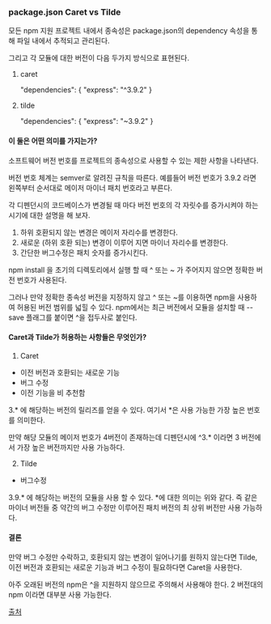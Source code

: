 ### package.json Caret vs Tilde

모든 npm 지원 프로젝트 내에서 종속성은 package.json의 dependency 속성을 통해 파일 내에서 추적되고 관리된다.

그리고 각 모듈에 대한 버전이 다음 두가지 방식으로 표현된다.

1. caret

	"dependencies": {
	  "express": "^3.9.2"
	}
2. tilde

	"dependencies": {
	  "express": "~3.9.2"
	}

#### 이 둘은 어떤 의미를 가지는가?
소프트웨어 버전 번호를 프로젝트의 종속성으로 사용할 수 있는 제한 사항을 나타낸다.

버전 번호 체계는 semver로 알려진 규칙을 따른다. 예를들어 버전 번호가 3.9.2 라면 왼쪽부터 순서대로 메이저 마이너 패치 번호라고 부른다.

각 디펜던시의 코드베이스가 변경될 때 마다 버전 번호의 각 자릿수를 증가시켜야 하는 시기에 대한 설명을 해 보자.

1. 하위 호환되지 않는 변경은 메이저 자리수를 변경한다.
2. 새로운 (하위 호환 되는) 변경이 이루어 지면 마이너 자리수를 변경한다.
3. 간단한 버그수정은 패치 숫자를 증가시킨다.

npm install 을 초기의 디렉토리에서 실행 할 때 ^ 또는 ~ 가 주어지지 않으면 정확한 버전 번호가 사용된다.

그러나 만약 정확한 종속성 버전을 지정하지 않고 ^ 또는 ~를 이용하면 npm을 사용하여 허용된 버전 범위를 넓힐 수 있다. npm에서는 최근 버전에서 모듈을 설치할 때 --save 플래그를 붙이면 ^을 접두사로 붙인다.

#### Caret과 Tilde가 허용하는 사항들은 무엇인가?

1. Caret
- 이전 버전과 호환되는 새로운 기능
- 버그 수정
- 이전 기능을 비 추천함

3.* 에 해당하는 버전의 릴리즈를 얻을 수 있다. 여기서 *은 사용 가능한 가장 높은 번호를 의미한다.

만약 해당 모듈의 메이저 번호가 4버전이 존재하는데 디펜던시에 ^3.* 이라면 3 버전에서 가장 높은 버전까지만 사용 가능하다.

2. Tilde
- 버그수정

3.9.* 에 해당하는 버전의 모듈을 사용 할 수 있다. *에 대한 의미는 위와 같다. 즉 같은 마이너 버전들 중 약간의 버그 수정만 이루어진 패치 버전의 최 상위 버전만 사용 가능하다.

#### 결론
만약 버그 수정만 수락하고, 호환되지 않는 변경이 일어나기를 원하지 않는다면 Tilde, 이전 버전과 호환되는 새로운 기능과 버그 수정이 필요하다면 Caret을 사용한다.

아주 오래된 버전의 npm은 ^을 지원하지 않으므로 주의해서 사용해야 한다. 2 버전대의 npm 이라면 대부분 사용 가능한다.

[출처](http://stackabuse.com/caret-vs-tilde-in-package-json/)
